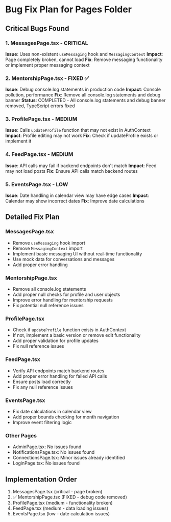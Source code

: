 # Bug Fix Plan for Pages Folder

## Critical Bugs Found

### 1. MessagesPage.tsx - CRITICAL
**Issue**: Uses non-existent `useMessaging` hook and `MessagingContext`
**Impact**: Page completely broken, cannot load
**Fix**: Remove messaging functionality or implement proper messaging context

### 2. MentorshipPage.tsx - FIXED ✅
**Issue**: Debug console.log statements in production code
**Impact**: Console pollution, performance
**Fix**: Remove all console.log statements and debug banner
**Status**: COMPLETED - All console.log statements and debug banner removed, TypeScript errors fixed

### 3. ProfilePage.tsx - MEDIUM
**Issue**: Calls `updateProfile` function that may not exist in AuthContext
**Impact**: Profile editing may not work
**Fix**: Check if updateProfile exists or implement it

### 4. FeedPage.tsx - MEDIUM
**Issue**: API calls may fail if backend endpoints don't match
**Impact**: Feed may not load posts
**Fix**: Ensure API calls match backend routes

### 5. EventsPage.tsx - LOW
**Issue**: Date handling in calendar view may have edge cases
**Impact**: Calendar may show incorrect dates
**Fix**: Improve date calculations

## Detailed Fix Plan

### MessagesPage.tsx
- Remove `useMessaging` hook import
- Remove `MessagingContext` import
- Implement basic messaging UI without real-time functionality
- Use mock data for conversations and messages
- Add proper error handling

### MentorshipPage.tsx
- Remove all console.log statements
- Add proper null checks for profile and user objects
- Improve error handling for mentorship requests
- Fix potential null reference issues

### ProfilePage.tsx
- Check if `updateProfile` function exists in AuthContext
- If not, implement a basic version or remove edit functionality
- Add proper validation for profile updates
- Fix null reference issues

### FeedPage.tsx
- Verify API endpoints match backend routes
- Add proper error handling for failed API calls
- Ensure posts load correctly
- Fix any null reference issues

### EventsPage.tsx
- Fix date calculations in calendar view
- Add proper bounds checking for month navigation
- Improve event filtering logic

### Other Pages
- AdminPage.tsx: No issues found
- NotificationsPage.tsx: No issues found
- ConnectionsPage.tsx: Minor issues already identified
- LoginPage.tsx: No issues found

## Implementation Order
1. MessagesPage.tsx (critical - page broken)
2. ✅ MentorshipPage.tsx (FIXED - debug code removed)
3. ProfilePage.tsx (medium - functionality broken)
4. FeedPage.tsx (medium - data loading issues)
5. EventsPage.tsx (low - date calculation issues)

